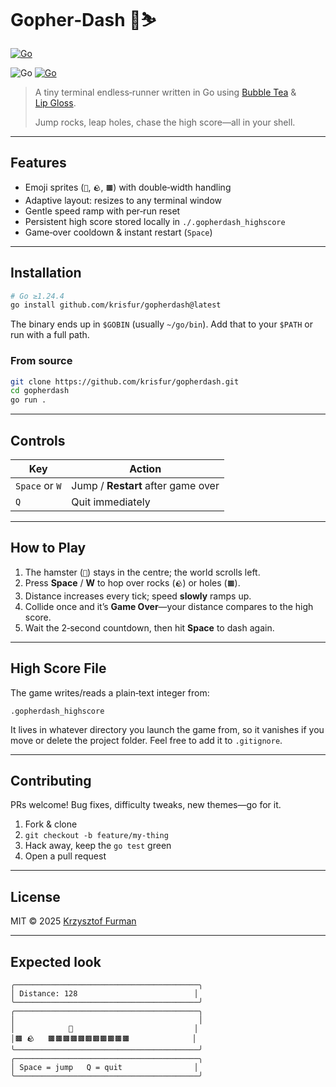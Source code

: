 # Gopher‑Dash 🐹⛷️

[![Go](https://github.com/krisfur/gopherdash/actions/workflows/go.yml/badge.svg)](https://github.com/krisfur/gopherdash/actions/workflows/go.yml)

![Go](https://img.shields.io/badge/Go-00ADD8?style=flat&logo=go&logoColor=white)    [![Go](https://img.shields.io/badge/Go-1.24.4-blue)](https://go.dev/)

> A tiny terminal endless‑runner written in Go using [Bubble Tea](https://github.com/charmbracelet/bubbletea) & [Lip Gloss](https://github.com/charmbracelet/lipgloss).
>
> Jump rocks, leap holes, chase the high score—all in your shell.

---

## Features

* Emoji sprites (`🐹`, `🪨`, `🟫`) with double‑width handling
* Adaptive layout: resizes to any terminal window
* Gentle speed ramp with per‑run reset
* Persistent high score stored locally in `./.gopherdash_highscore`
* Game‑over cooldown & instant restart (`Space`)

---

## Installation

```bash
# Go ≥1.24.4
go install github.com/krisfur/gopherdash@latest
```

The binary ends up in `$GOBIN` (usually `~/go/bin`). Add that to your `$PATH` or run with a full path.

### From source

```bash
git clone https://github.com/krisfur/gopherdash.git
cd gopherdash
go run .
```

---

## Controls

| Key            | Action                             |
| -------------- | ---------------------------------- |
| `Space` or `W` | Jump / **Restart** after game over |
| `Q`            | Quit immediately                   |

---

## How to Play

1. The hamster (`🐹`) stays in the centre; the world scrolls left.
2. Press **Space** / **W** to hop over rocks (`🪨`) or holes (`🟫`).
3. Distance increases every tick; speed **slowly** ramps up.
4. Collide once and it’s **Game Over**—your distance compares to the high score.
5. Wait the 2‑second countdown, then hit **Space** to dash again.

---

## High Score File

The game writes/reads a plain‑text integer from:

```
.gopherdash_highscore
```

It lives in whatever directory you launch the game from, so it vanishes if you move or delete the project folder. Feel free to add it to `.gitignore`.

---

## Contributing

PRs welcome! Bug fixes, difficulty tweaks, new themes—go for it.

1. Fork & clone
2. `git checkout -b feature/my‑thing`
3. Hack away, keep the `go test` green
4. Open a pull request

---

## License

MIT © 2025 [Krzysztof Furman](https://www.kfurman.dev)

---

## Expected look


```
╭─────────────────────────────────────────╮
│ Distance: 128                          │
╰─────────────────────────────────────────╯
╭─────────────────────────────────────────╮
│                                         │
│            🐹                           │
│🟫 🪨   🟫🟫🟫🟫🟫🟫🟫🟫🟫🟫🟫              │
╰─────────────────────────────────────────╯
╭─────────────────────────────────────────╮
│ Space = jump   Q = quit                │
╰─────────────────────────────────────────╯
```
